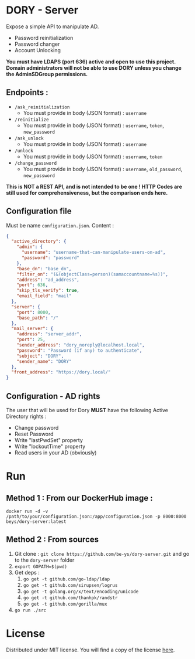 # DORY - Server

Expose a simple API to manipulate AD.
* Password reinitialization
* Password changer
* Account Unlocking

**You must have LDAPS (port 636) active and open to use this project. Domain administrators will not be able to use DORY unless you change the AdminSDGroup permissions.**

## Endpoints :

* `/ask_reinitialization`
  * You must provide in body (JSON format) : `username`
* `/reinitialize`
  * You must provide in body (JSON format) : `username`, `token`, `new_password`
* `/ask_unlock`
  * You must provide in body (JSON format) : `username`
* `/unlock`
  * You must provide in body (JSON format) : `username`, `token`
* `/change_password`
  * You must provide in body (JSON format) : `username`, `old_password`, `new_password`

**This is NOT a REST API, and is not intended to be one ! HTTP Codes are still used for comprehensiveness, but the comparison ends here.**

## Configuration file

Must be name `configuration.json`. Content : 

```json
{
  "active_directory": {
    "admin": {
      "username": "username-that-can-manipulate-users-on-ad",
      "password": "password"
    },
    "base_dn": "base_dn",
    "filter_on": "(&(objectClass=person)(samaccountname=%s))",
    "address": "ad_address",
    "port": 636,
    "skip_tls_verify": true,
    "email_field": "mail"
  },
  "server": {
    "port": 8000,
    "base_path": "/"
  },
  "mail_server": {
    "address": "server_addr",
    "port": 25,
    "sender_address": "dory_noreply@localhost.local",
    "password": "Password (if any) to authenticate",
    "subject": "DORY",
    "sender_name": "DORY"
  },
  "front_address": "https://dory.local/"
}
```

## Configuration - AD rights

The user that will be used for Dory **MUST** have the following Active Directory rights :
* Change password
* Reset Password
* Write "lastPwdSet" property
* Write "lockoutTime" property
* Read users in your AD (obviously)




# Run

## Method 1 : From our DockerHub image :

`docker run -d -v /path/to/your/configuration.json:/app/configuration.json -p 8000:8000 beys/dory-server:latest`

## Method 2 : From sources

1. Git clone : `git clone https://github.com/be-ys/dory-server.git` and go to the `dory-server` folder
2. `export GOPATH=$(pwd)`
3. Get deps :
   1. `go get -t github.com/go-ldap/ldap`
   2. `go get -t github.com/sirupsen/logrus`
   3. `go get -t golang.org/x/text/encoding/unicode` 
   4. `go get -t github.com/thanhpk/randstr`
   5. `go get -t github.com/gorilla/mux`
4. `go run ./src`

# License

Distributed under MIT license. You will find a copy of the license [here](LICENSE).